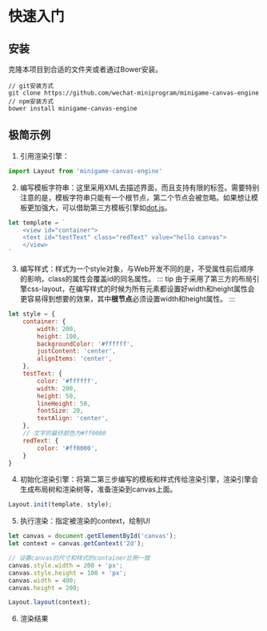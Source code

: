 # 快速入门

## 安装

克隆本项目到合适的文件夹或者通过Bower安装。
``` shell
// git安装方式
git clone https://github.com/wechat-miniprogram/minigame-canvas-engine
// npm安装方式
bower install minigame-canvas-engine
```

## 极简示例

1. 引用渲染引擎：
``` js
import Layout from 'minigame-canvas-engine'
```

2. 编写模板字符串：这里采用XML去描述界面，而且支持有限的标签。需要特别注意的是，模板字符串只能有一个根节点，第二个节点会被忽略。如果想让模板更加强大，可以借助第三方模板引擎如[dot.js](https://olado.github.io/doT/index.html)。

``` js
let template = `
    <view id="container">
    <text id="testText" class="redText" value="hello canvas">
    </view>
`
```

3. 编写样式：样式为一个style对象，与Web开发不同的是，不受属性前后顺序的影响，class的属性会覆盖id的同名属性。
::: tip
由于采用了第三方的布局引擎css-layout，在编写样式的时候为所有元素都设置好width和height属性会更容易得到想要的效果，其中**根节点**必须设置width和height属性。
:::

``` js
let style = {
    container: {
        width: 200,
        height: 100,
        backgroundColor: '#ffffff',
        justContent: 'center',
        alignItems: 'center',
    },
    testText: {
        color: '#ffffff',
        width: 200,
        height: 50,
        lineHeight: 50,
        fontSize: 20,
        textAlign: 'center',
    },
    // 文字的最终颜色为#ff0000
    redText: {
        color: '#ff0000',
    }
}
```
4. 初始化渲染引擎：将第二第三步编写的模板和样式传给渲染引擎，渲染引擎会生成布局树和渲染树等，准备渲染到canvas上面。

``` js
Layout.init(template, style);
```

5. 执行渲染：指定被渲染的context，绘制UI
``` js
let canvas = document.getElementById('canvas');
let context = canvas.getContext('2d');

// 设置canvas的尺寸和样式的container比例一致
canvas.style.width = 200 + 'px';
canvas.style.height = 100 + 'px';
canvas.width = 400;
canvas.height = 200;

Layout.layout(context);
```

6. 渲染结果

<img :src="$withBase('/imgs/hello.jpg')" width=300>
